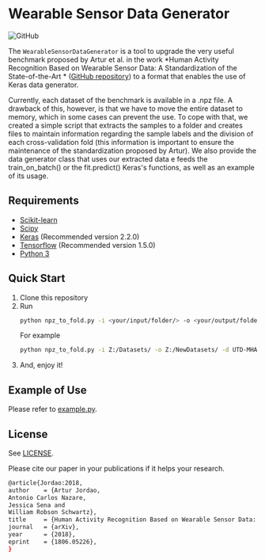 # Wearable Sensor Data Generator

![GitHub](https://img.shields.io/github/license/jessicasena/WearableSensorDataGenerator)

The `WearableSensorDataGenerator` is a tool to upgrade the very useful benchmark proposed by Artur et al. in the work *Human Activity Recognition Based on Wearable Sensor Data: A Standardization of the State-of-the-Art * ([GitHub repository](https://github.com/arturjordao/WearableSensorData "GitHub repository")) to a format that enables the use of Keras data generator. 

Currently, each dataset of the benchmark is available in a .npz file.  A drawback of this, however, is that we have to move the entire dataset to memory, which in some cases can prevent the use. To cope with that, we created a simple script that extracts the samples to a folder and creates files to maintain information regarding the sample labels and the division of each cross-validation fold (this information is important to ensure the maintenance of the standardization proposed by Artur). We also provide the data generator class that uses our extracted data e feeds the train_on_batch() or the fit.predict() Keras's functions, as well as an example of its usage.


## Requirements

- [Scikit-learn](http://scikit-learn.org/stable/)
- [Scipy](https://www.scipy.org/)
- [Keras](https://github.com/fchollet/keras) (Recommended version 2.2.0)
- [Tensorflow](https://www.tensorflow.org/) (Recommended version 1.5.0)
- [Python 3](https://www.python.org/)

## Quick Start
1. Clone this repository
2. Run
    ```bash
    python npz_to_fold.py -i <your/input/folder/> -o <your/output/folder/> -d <dataset1_name dataset2_name>
    ```
	For example
	```bash
   python npz_to_fold.py -i Z:/Datasets/ -o Z:/NewDatasets/ -d UTD-MHAD1_1s UTD-MHAD2_1s WHARF
   ```
3. And, enjoy it!

## Example of Use

Please refer to [example.py](https://github.com/jessicasena/WearableSensorDataGenerator/blob/master/example.py "example.py").


## License
See [LICENSE](https://github.com/jessicasena/WearableSensorDataGenerator/blob/master/LICENSE).

Please cite our paper in your publications if it helps your research.
```bash
@article{Jordao:2018,
author    = {Artur Jordao,
Antonio Carlos Nazare,
Jessica Sena and
William Robson Schwartz},
title     = {Human Activity Recognition Based on Wearable Sensor Data: A Standardization of the State-of-the-Art},
journal   = {arXiv},
year      = {2018},
eprint    = {1806.05226},
}
```
